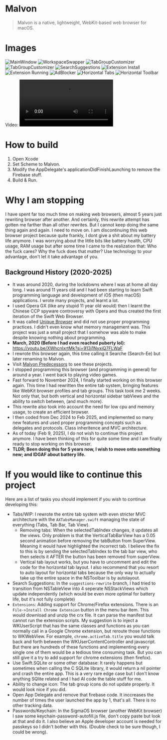 # Malvon
> Malvon is a native, lightweight, WebKit-based web browser for macOS.

# Images
![MainWindow](/README%20Assets/MainWindow.png)
![WorkspaceSwapper](/README%20Assets/WorkspaceSwapper.png)
![TabGroupCustomizer](/README%20Assets/Tab%20Group%20Customizer.png)
![TabGroupCustomizer](/README%20Assets/Tab%20Group%20Customizer.png)
![SearchSuggestions](/README%20Assets/Search%20Suggestions.png)
![Extension Install](/README%20Assets/Extension3.png)
![Extension Running](/README%20Assets/Extension2.png)
![AdBlocker](/README%20Assets/wBlock%20AdBlocker.png)
![Horizontal Tabs](/README%20Assets/Horizontal%20Tabs.png)
![Horizontal Toolbar](/README%20Assets/Horizontal%20Toolbar.png)

Video:
![Sticky Tabs](/README%20Assets/StickyHorizontalTabs.mov)

# How to build
1. Open Xcode
2. Set Scheme to Malvon.
3. Modify the AppDelegate's applicationDidFinishLaunching to remove the Firebase stuff. 
4. Build & Run.


# Why I am stopping
I have spent far too much time on making web browsers, almost 5 years just rewriting browser after another. And certainly, this rewrite attempt has gotten me farther than all other rewrites. But I cannot keep doing the same thing again and again. I need to move on. I am discontinuing this web browser project because quite frankly, I dont give a shit about my battery life anymore. I was worrying about the little bits like battery health, CPU usage, RAM usage but after some time I came to the realization that: Who the fuck cares? Why the fuck does that matter? Use technology to your advantage, don't let it take advantage of you.


## Background History (2020-2025)
- It was around 2020, during the lockdowns where I was at home all day long. I was around 11 years old and I had been starting to learn Swift programming language and development of iOS (then macOS) applications. I wrote many projects, and learnt a lot.
- I used Opera GX (like any stupid 11 year old would) then I learnt the Chinese CCP spyware controversy with Opera and thus created the first iteration of the Swift Web Browser.
- It was called [Unique Browser](https://github.com/ashp0/CocoaMalvonPredecessors/tree/main/Unique%20Browser) and did not use proper programming practices. I didn't even know what memory management was. This project was just a small project that I somehow was able to make despite knowing nothing about programming.
- **March, 2020 (Before I had even reached puberty lol):** https://youtu.be/XWhcnIxrtMk?si=913j1NyxiQ7FLWaF
- I rewrote this browser again, this time calling it Searche (Search-Ee) but later renaming to Malvon.
- Visit [Malvon Predecessors](https://github.com/ashp0/CocoaMalvonPredecessors) to see these projects.
- I stopped programming this browser (and programming in general) for around a year. I went back to playing video games.
- Fast forward to November 2024, I finally started working on this browser again. This time I had rewritten the entire tab system, bringing features like WebKit browser profiles and tab groups. This task took me 2 weeks. Not only that, but both vertical and horizontal sidebar tabViews and the ability to switch between, (and much more).
- This rewrite also took into account the need for low cpu and memory usage, to create an efficient browser.
- I then coded from Dec 2024 to Feb 2025, and implemented so many new features and used proper programming concepts such as delegates and protocols. Class inheritence and MVC architecture.
- As of today (Feb 9, 2025), I do not wish to continue this project anymore. I have been thinking of this for quite some time and I am finally ready to stop working on this browser. 
- **TLDR; Been doing this for 5 years now, I wish to move onto something new; and IDGAF about battery life.**

# If you would like to continue this project
Here are a list of tasks you should implement if you wish to continue developing this:
- Tabs/WIP: I rewrote the entire tab system with even stricter MVC architecture with the `AXTabsManager.swift` managing the state of everything (Tabs, Tab Bar, Tab View).
    - Removing tabs: When the selectedTabIndex changes, it updates all the views. Only problem is that the VerticalTabBarView has a 0.05 second animation before removing the tabButton from SuperView. Meaning it would have highlighted the incorrect tab. I believe the fix to this is by sending the selectedTabIndex to the tab bar view, who then selects it AFTER the button has been removed from superView.
    - Vertical tab layout works, but you have to uncomment and edit the code for the horizontal tab layout. I also recommend that you resort to auto layout for horizontal tabs because the only way to actually take up the entire space in the NSToolbar is by autolayout. 
- Search Suggestions: In the `suggestions-rewrite` branch, I had tried to transition from NSTableView into 4 seperate NSStackViews which update independently (which would be even more optimal for battery life, but it's not fully complete)
- `Extensions`: Adding support for Chrome/Firefox extensions. There is an `File->Install Chrome Extension` button in the menu bar item. This would download and unzip the crx file. It can parse the manifest but cannot run the extension scripts. My suggestion is to inject a WKUserScript that has the same classes and functions as you can normally call in a Google Chrome extension, but reroute those functions to WKWebView. For example, `chrome.activeTab.title` you would talk back and forth between the WKUserContentController and javascript. But there are hundreds of these functions and implementing every single one of them would be a tedious time consuming task. But you can still give it a try to add support for chrome extensions (then firefox).
- Use Swift.SQLite or some other database: It rarely happens but sometimes when calling the C SQLite library, it would return a nil pointer and crash the entire app. This is a very rare edge case but I don't know anything SQlite related and I had AI code the table stuff for me.
- Ability to change icon: The tab group icons do not update properly. It would look nice if you did.
- Open App Delegate and remove that firebase code. It inccreases the number of times the user launched the app by 1, that's all. There is no other tracking data.
- Passwords/Keychain: In the SigmaOS browser (another WebKit browser) I saw some keychain-password-autofill.js file, don't copy paste but look at that and do it. I also believe an Apple developer account is needed for passkeys so I didn't bother with this. (Double check to be sure though, I could be wrong).
